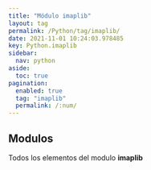 ```yaml
---
title: "Módulo imaplib"
layout: tag
permalink: /Python/tag/imaplib/
date: 2021-11-01 10:24:03.978485
key: Python.imaplib
sidebar: 
  nav: python
aside: 
  toc: true
pagination: 
  enabled: true
  tag: "imaplib"
  permalink: /:num/
---
```


<h2>Modulos</h2>
Todos los elementos del modulo <strong>imaplib</strong>

